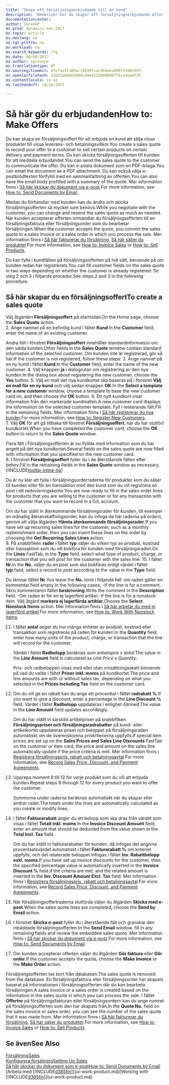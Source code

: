 ```yaml
---
title: "Skapa ett försäljningserbjudande till en kund"
description: "Beskriver hur du skapar ett försäljningserbjudande eller begäran om förslag (Offertförfrågan) för att registrera ditt erbjudande till kunden att sälja produkter under vissa villkor."
documentationcenter: 
author: SorenGP
ms.prod: dynamics-nav-2017
ms.topic: article
ms.devlang: na
ms.tgt_pltfrm: na
ms.workload: na
ms.search.keywords: rfq
ms.date: 08/08/2017
ms.author: sgroespe
ms.translationtype: HT
ms.sourcegitcommit: 4fefaef7380ac10836fcac404eea006f55d8556f
ms.openlocfilehash: 21611abbb658ddcd4e422269db9677bca3ea4f35
ms.contentlocale: sv-se
ms.lasthandoff: 10/16/2017

---
```

# <a name="how-to-make-offers"></a><span data-ttu-id="b156d-103">Så här gör du erbjudanden</span><span class="sxs-lookup"><span data-stu-id="b156d-103">How to: Make Offers</span></span>
<span data-ttu-id="b156d-104">Du kan skapa en försäljningsoffert för att erbjuda en kund att sälja vissa produkter till vissa leverans- och betalningsvillkor.</span><span class="sxs-lookup"><span data-stu-id="b156d-104">You create a sales quote to record your offer to a customer to sell certain products on certain delivery and payment terms.</span></span> <span data-ttu-id="b156d-105">Du kan skicka försäljningsofferten till kunden för att meddela erbjudandet.</span><span class="sxs-lookup"><span data-stu-id="b156d-105">You can send the sales quote to the customer to communicate the offer.</span></span> <span data-ttu-id="b156d-106">Du kan e-posta dokument som en PDF-bilaga.</span><span class="sxs-lookup"><span data-stu-id="b156d-106">You can email the document as a PDF attachment.</span></span> <span data-ttu-id="b156d-107">Du kan också välja e-postbrödtexten förifylld med en sammanfattning av offerten.</span><span class="sxs-lookup"><span data-stu-id="b156d-107">You can also have the email body prefilled with a summary of the quote.</span></span> <span data-ttu-id="b156d-108">Mer information finns i [Så här skickar du dokument via e-post](ui-how-send-documents-email.md).</span><span class="sxs-lookup"><span data-stu-id="b156d-108">For more information, see [How to: Send Documents by Email](ui-how-send-documents-email.md).</span></span>

<span data-ttu-id="b156d-109">Medan du förhandlar med kunden kan du ändra och skicka försäljningsofferten så mycket som behövs.</span><span class="sxs-lookup"><span data-stu-id="b156d-109">While you negotiate with the customer, you can change and resend the sales quote as much as needed.</span></span> <span data-ttu-id="b156d-110">När kunden accepterar offerten omvandlar du försäljningsofferten till en försäljningsfaktura eller försäljningsorder som du bearbetar försäljningen.</span><span class="sxs-lookup"><span data-stu-id="b156d-110">When the customer accepts the quote, you convert the sales quote to a sales invoice or a sales order in which you process the sale.</span></span> <span data-ttu-id="b156d-111">Mer information finns i [Så här fakturerar du försäljning](sales-how-invoice-sales.md), [Så här säljer du produkter](sales-how-sell-products.md).</span><span class="sxs-lookup"><span data-stu-id="b156d-111">For more information, see [How to: Invoice Sales](sales-how-invoice-sales.md) or [How to: Sell Products](sales-how-sell-products.md).</span></span>

<span data-ttu-id="b156d-112">Du kan fylla i kundfälten på försäljningsofferten på två sätt, beroende på om kunden redan har registrerats.</span><span class="sxs-lookup"><span data-stu-id="b156d-112">You can fill customer fields on the sales quote in two ways depending on whether the customer is already registered.</span></span> <span data-ttu-id="b156d-113">Se steg 2 och 3 i följande procedur.</span><span class="sxs-lookup"><span data-stu-id="b156d-113">See steps 2 and 3 in the following procedure.</span></span>

## <a name="to-create-a-sales-quote"></a><span data-ttu-id="b156d-114">Så här skapar du en försäljningsoffert</span><span class="sxs-lookup"><span data-stu-id="b156d-114">To create a sales quote</span></span>
<span data-ttu-id="b156d-115">Välj åtgärden **Försäljningsoffert** på startsidan.</span><span class="sxs-lookup"><span data-stu-id="b156d-115">On the Home page,  choose the **Sales Quote** action.</span></span>  
2. <span data-ttu-id="b156d-116">Ange namnet på en befintlig kund i fältet **Kund**.</span><span class="sxs-lookup"><span data-stu-id="b156d-116">In the **Customer** field, enter the name of an existing customer.</span></span>

   <span data-ttu-id="b156d-117">Andra fält i fönstret **Försäljningsoffert** innehåller standardinformation om den valda kunden.</span><span class="sxs-lookup"><span data-stu-id="b156d-117">Other fields in the **Sales Quote** window contain standard information of the selected customer.</span></span> <span data-ttu-id="b156d-118">Om kunden inte är registrerad, gör så här:</span><span class="sxs-lookup"><span data-stu-id="b156d-118">If the customer is not registered, follow these steps:</span></span>
3. <span data-ttu-id="b156d-119">Ange namnet på en ny kund i fältet **Kund**.</span><span class="sxs-lookup"><span data-stu-id="b156d-119">In the **Customer** field, enter the name of the new customer.</span></span>
4. <span data-ttu-id="b156d-120">Välj knappen **ja** i dialogrutan om registrering av den nya kunden.</span><span class="sxs-lookup"><span data-stu-id="b156d-120">In the dialog box about registering the new customer, choose the **Yes** button.</span></span>
5. <span data-ttu-id="b156d-121">Välj en mall det nya kundkortet ska baseras på i fönstret **Välj en mall för en ny kund** och välj sedan knappen **OK**.</span><span class="sxs-lookup"><span data-stu-id="b156d-121">In the **Select a template for a new customer** window, choose a template to base the new customer card on, and then choose the **OK** button.</span></span>
6. <span data-ttu-id="b156d-122">Ett nytt kundkort visar information från den markerade kundmallen.</span><span class="sxs-lookup"><span data-stu-id="b156d-122">A new customer card displays the information on the selected customer template.</span></span> <span data-ttu-id="b156d-123">Fyll i resterande fält.</span><span class="sxs-lookup"><span data-stu-id="b156d-123">Fill in the remaining fields.</span></span> <span data-ttu-id="b156d-124">Mer information finns i [Så här registrerar du nya kunder](sales-how-register-new-customers.md).</span><span class="sxs-lookup"><span data-stu-id="b156d-124">For more information, see [How to: Register New Customers](sales-how-register-new-customers.md).</span></span>  
7. <span data-ttu-id="b156d-125">Välj **OK** för att gå tillbaka till fönstret **Försäljningsoffert**, när du har slutfört kundkortet.</span><span class="sxs-lookup"><span data-stu-id="b156d-125">When you have completed the customer card, choose the **OK** button to return to the **Sales Quote** window.</span></span>

   <span data-ttu-id="b156d-126">Flera fält i Försäljningsofferten är nu ifyllda med information som du har angett på det nya kundkortet.</span><span class="sxs-lookup"><span data-stu-id="b156d-126">Several fields on the sales quote are now filled with information that you specified on the new customer card.</span></span>  
8. <span data-ttu-id="b156d-127">I fönstret **Försäljningsoffert** fyller du i de återstående fälten efter behov.</span><span class="sxs-lookup"><span data-stu-id="b156d-127">Fill in the remaining fields in the **Sales Quote** window as necessary.</span></span> [!INCLUDE[tooltip-inline-tip](includes/tooltip-inline-tip_md.md)]  

<span data-ttu-id="b156d-128">Du är nu klar att fylla i försäljningsorderraderna för produkter som du säljer till kunden eller för en transaktion med den kund som du vill registrera en post i ett redovisningskonto.</span><span class="sxs-lookup"><span data-stu-id="b156d-128">You are now ready to fill in the sales order lines for products that you are selling to the customer or for any transaction with the customer that you want to record in a G/L account.</span></span>   

<span data-ttu-id="b156d-129">Om du har ställt in återkommande försäljningsrader för kunden, till exempel en månatlig återanskaffningsorder, kan du infoga de här raderna på ordern, genom att välja åtgärden **Hämta återkommande försäljningsrader**.</span><span class="sxs-lookup"><span data-stu-id="b156d-129">If you have set up recurring sales lines for the customer, such as a monthly replenishment order, then you can insert these lines on the order by choosing the **Get Recurring Sales Lines** action.</span></span>  
9. <span data-ttu-id="b156d-130">På snabbfliken **rader** i fältet **typ** väljer du vilken typ av produkt, kostnad eller transaktion som du vill bokföra för kunden med försäljningsraden.</span><span class="sxs-lookup"><span data-stu-id="b156d-130">On the **Lines** FastTab, in the **Type** field, select what type of product, charge, or transaction that you will post for the customer with the sales line.</span></span>
10. <span data-ttu-id="b156d-131">I fältet **Nr.**</span><span class="sxs-lookup"><span data-stu-id="b156d-131">In the **No.**</span></span> <span data-ttu-id="b156d-132">väljer du en post som ska bokföras enligt värdet i fältet **typ**.</span><span class="sxs-lookup"><span data-stu-id="b156d-132">field, select a record to post according to the value in the **Type** field.</span></span>

 <span data-ttu-id="b156d-133">Du lämnar fältet **Nr.**</span><span class="sxs-lookup"><span data-stu-id="b156d-133">You leave the **No.**</span></span> <span data-ttu-id="b156d-134">tomt i följande fall: om raden gäller en kommentar.</span><span class="sxs-lookup"><span data-stu-id="b156d-134">field empty in the following cases: -If the line is for a comment.</span></span> <span data-ttu-id="b156d-135">Skriv kommentaren fältet **beskrivning**.</span><span class="sxs-lookup"><span data-stu-id="b156d-135">Write the comment in the **Description** field.</span></span>
 <span data-ttu-id="b156d-136">-Om raden är för en ej lagerförd artikel.</span><span class="sxs-lookup"><span data-stu-id="b156d-136">-If the line is for a nonstock item.</span></span> <span data-ttu-id="b156d-137">Välj åtgärd **markera ej lagerförda artiklar**.</span><span class="sxs-lookup"><span data-stu-id="b156d-137">Choose the **Select Nonstock Items** action.</span></span> <span data-ttu-id="b156d-138">Mer information finns i [Så här arbetar du med ej lagerförd artikel](inventory-how-work-nonstock-items.md).</span><span class="sxs-lookup"><span data-stu-id="b156d-138">For more information, see [How to: Work With Nonstock Items](inventory-how-work-nonstock-items.md).</span></span>

11. <span data-ttu-id="b156d-139">I fältet **antal** anger du hur många enheter av produkt, kostnad eller transaktion som registreras på raden för kunden.</span><span class="sxs-lookup"><span data-stu-id="b156d-139">In the **Quantity** field, enter how many units of the product, charge, or transaction that the line will record for the customer.</span></span>

    <span data-ttu-id="b156d-140">Värdet i fältet **Radbelopp** beräknas som *enhetspris* x *antal*.</span><span class="sxs-lookup"><span data-stu-id="b156d-140">The value in the **Line Amount** field is calculated as *Unit Price* x *Quantity*.</span></span>  

    <span data-ttu-id="b156d-141">Pris- och radbeloppen visas med eller utan omsättningsskatt beroende på vad du valde i fältet **Priser inkl. moms** på kundkortet.</span><span class="sxs-lookup"><span data-stu-id="b156d-141">The price and line amounts are with or without sales tax, depending on what you selected in the **Prices Including Tax** field on the customer card.</span></span>  
12. <span data-ttu-id="b156d-142">Om du vill ge en rabatt kan du ange ett procenttal i fältet **radrabatt %**.</span><span class="sxs-lookup"><span data-stu-id="b156d-142">If you want to give a discount, enter a percentage in the **Line Discount %** field.</span></span> <span data-ttu-id="b156d-143">Värdet i fältet **Radbelopp** uppdateras i enlighet därmed.</span><span class="sxs-lookup"><span data-stu-id="b156d-143">The value in the **Line Amount** field updates accordingly.</span></span>  

    <span data-ttu-id="b156d-144">Om du har ställt in särskild artikelpriser på snabbfliken **Försäljningspriser och försäljningsradrabatter** på kund- eller artikelkortet uppdateras priset och beloppet på försäljningsraden automatiskt om de överenskomna priskriterierna uppfylls.</span><span class="sxs-lookup"><span data-stu-id="b156d-144">If special item prices are set up on the **Sales Prices and Sales Line Discounts** FastTab on the customer or item card, the price and amount on the sales line automatically update if the price criteria is met.</span></span> <span data-ttu-id="b156d-145">Mer information finns i [Registrera försäljningspris, rabatt och betalningsavtal](sales-how-record-sales-price-discount-payment-agreements.md).</span><span class="sxs-lookup"><span data-stu-id="b156d-145">For more information, see [Record Sales Price, Discount, and Payment Agreements](sales-how-record-sales-price-discount-payment-agreements.md).</span></span>  
13. <span data-ttu-id="b156d-146">Upprepa moment 9 till 12 för varje produkt som du vill att erbjuda kunden.</span><span class="sxs-lookup"><span data-stu-id="b156d-146">Repeat steps 9 through 12 for every product you want to offer the customer.</span></span>  

    <span data-ttu-id="b156d-147">Summorna under raderna beräknas automatiskt när du skapar eller ändrar rader.</span><span class="sxs-lookup"><span data-stu-id="b156d-147">The totals under the lines are automatically calculated as you create or modify lines.</span></span>  
14. <span data-ttu-id="b156d-148">I fältet **Fakturarabatt** anger du ett belopp som ska dras från värdet som visas i fältet **Totalt inkl. moms**.</span><span class="sxs-lookup"><span data-stu-id="b156d-148">In the **Invoice Discount Amount** field, enter an amount that should be deducted from the value shown in the **Total Incl. Tax** field.</span></span>

    <span data-ttu-id="b156d-149">Om du har ställt in fakturarabatter för kunden, då infogas det angivna procentsatsvärdet automatiskt i fältet **Fakturarabatt %** om kriteriet uppfylls, och det relaterade beloppet infogas i fältet **Inv. Rabattbelopp exkl. moms**.</span><span class="sxs-lookup"><span data-stu-id="b156d-149">If you have set up invoice discounts for the customer, then the specified percentage value is automatically inserted in the **Invoice Discount %** field if the criteria are met, and the related amount is inserted in the **Inv. Discount Amount Excl. Tax** field.</span></span> <span data-ttu-id="b156d-150">Mer information finns i [Registrera försäljningspris, rabatt och betalningsavtal](sales-how-record-sales-price-discount-payment-agreements.md).</span><span class="sxs-lookup"><span data-stu-id="b156d-150">For more information, see [Record Sales Price, Discount, and Payment Agreements](sales-how-record-sales-price-discount-payment-agreements.md).</span></span>
15. <span data-ttu-id="b156d-151">När försäljningsoffertraderna slutförda väljer du åtgärden **Skicka med e-post**.</span><span class="sxs-lookup"><span data-stu-id="b156d-151">When the sales quote lines are completed, choose the **Send by Email** action.</span></span>
16. <span data-ttu-id="b156d-152">I fönstret **Skicka e-post** fyller du i återstående fält och granskar den inbäddade försäljningsofferten.</span><span class="sxs-lookup"><span data-stu-id="b156d-152">In the **Send Email** window, fill in any remaining fields and review the embedded sales quote.</span></span> <span data-ttu-id="b156d-153">Mer information finns i [Så här skickar du dokument via e-post](ui-how-send-documents-email.md).</span><span class="sxs-lookup"><span data-stu-id="b156d-153">For more information, see [How to: Send Documents by Email](ui-how-send-documents-email.md).</span></span>
17. <span data-ttu-id="b156d-154">Om kunden accepterar offerten väljer du åtgärden **Gör faktura** eller **Gör order**.</span><span class="sxs-lookup"><span data-stu-id="b156d-154">If the customer accepts the quote, choose the **Make Invoice** or the **Make Order** action.</span></span>

<span data-ttu-id="b156d-155">Försäljningsofferten tas bort från databasen.</span><span class="sxs-lookup"><span data-stu-id="b156d-155">The sales quote is removed from the database.</span></span> <span data-ttu-id="b156d-156">En försäljningsfaktura eller försäljningsorder har skapats baserat på informationen i försäljningsofferten där du kan bearbeta försäljningen.</span><span class="sxs-lookup"><span data-stu-id="b156d-156">A sales invoice or a sales order is created based on the information in the sales quote in which you can process the sale.</span></span> <span data-ttu-id="b156d-157">I fältet **Offertnr** på försäljningsfakturan eller försäljningsordern kan du ange numret på försäljningsofferten som den har skapats från.</span><span class="sxs-lookup"><span data-stu-id="b156d-157">In the **Quote No.** field on the sales invoice or sales order, you can see the number of the sales quote that it was made from.</span></span> <span data-ttu-id="b156d-158">Mer information finns i [Så här fakturerar du försäljning](sales-how-invoice-sales.md), [Så här säljer du produkter](sales-how-sell-products.md).</span><span class="sxs-lookup"><span data-stu-id="b156d-158">For more information, see [How to: Invoice Sales](sales-how-invoice-sales.md) or [How to: Sell Products](sales-how-sell-products.md).</span></span>

## <a name="see-also"></a><span data-ttu-id="b156d-159">Se även</span><span class="sxs-lookup"><span data-stu-id="b156d-159">See Also</span></span>
[<span data-ttu-id="b156d-160">Försäljning</span><span class="sxs-lookup"><span data-stu-id="b156d-160">Sales</span></span>](sales-manage-sales.md)  
[<span data-ttu-id="b156d-161">Konfigurera försäljning</span><span class="sxs-lookup"><span data-stu-id="b156d-161">Setting Up Sales</span></span>](sales-setup-sales.md)  
[<span data-ttu-id="b156d-162">Så här skickar du dokument som e-post</span><span class="sxs-lookup"><span data-stu-id="b156d-162">How to: Send Documents by Email</span></span>](ui-how-send-documents-email.md)  
<span data-ttu-id="b156d-163">[Arbeta med [!INCLUDE[d365fin](includes/d365fin_md.md)]](ui-work-product.md)</span><span class="sxs-lookup"><span data-stu-id="b156d-163">[Working with [!INCLUDE[d365fin](includes/d365fin_md.md)]](ui-work-product.md)</span></span>

